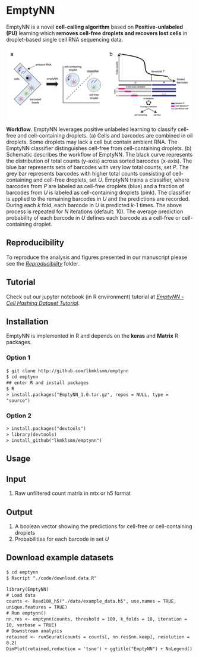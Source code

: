 # EmptyNN
EmptyNN is a novel **cell-calling algorithm** based on **Positive-unlabeled (PU)** learning which **removes cell-free droplets and recovers lost cells** in droplet-based single cell RNA sequencing data.

<p align="center">
<img src="Figure 1.png">
</p>

**Workflow**. EmptyNN leverages positive unlabeled learning to classify cell-free and cell-containing droplets. (a) Cells and barcodes are combined in oil droplets. Some droplets may lack a cell but contain ambient RNA. The EmptyNN classifier distinguishes cell-free from cell-containing droplets. (b) Schematic describes the workflow of EmptyNN. The black curve represents the distribution of total counts (y-axis) across sorted barcodes (x-axis). The blue bar represents sets of barcodes with very low total counts, set *P*. The grey bar represents barcodes with higher total counts consisting of cell-containing and cell-free droplets, set *U*. EmptyNN trains a classifier, where barcodes from *P* are labeled as cell-free droplets (blue) and a fraction of barcodes from *U* is labeled as cell-containing droplets (pink). The classifier is applied to the remaining barcodes in *U* and the predictions are recorded. During each *k* fold, each barcode in *U* is predicted *k*-1 times. The above process is repeated for *N* iterations (default: 10). The average prediction probability of each barcode in *U* defines each barcode as a cell-free or cell-containing droplet. 

## Reproducibility
To reproduce the analysis and figures presented in our manuscript please see the [*Reproducibility*](https://github.com/lkmklsmn/empty_nn/tree/master/Reproducibility) folder.

## Tutorial
Check out our jupyter notebook (in R environment) tutorial at [*EmptyNN - Cell Hashing Dataset Tutorial*](https://github.com/lkmklsmn/empty_nn/blob/master/Reproducibility/EmptyNN%20-%20Cell%20Hashing%20Dataset%20Tutorial.ipynb).

## Installation
EmptyNN is implemented in R and depends on the **keras** and **Matrix** R packages.

### Option 1
```
$ git clone http://github.com/lkmklsmn/emptynn
$ cd emptynn
## enter R and install packages
$ R
> install.packages("EmptyNN_1.0.tar.gz", repos = NULL, type = "source")
```
### Option 2
```
> install.packages("devtools")
> library(devtools)
> install_github("lkmklsmn/emptynn")
```

## Usage

## Input
1. Raw unfiltered count matrix in mtx or h5 format

## Output
1. A boolean vector showing the predictions for cell-free or cell-containing droplets
2. Probabilities for each barcode in set *U*

## Download example datasets
```
$ cd emptynn
$ Rscript "./code/download.data.R"
```

```
library(EmptyNN)
# Load data
counts <- Read10X_h5("./data/example_data.h5", use.names = TRUE, unique.features = TRUE)
# Run emptynn()
nn.res <- emptynn(counts, threshold = 100, k_folds = 10, iteration = 10, verbose = TRUE)
# Downstream analysis
retained <- runSeurat(counts = counts[, nn.res$nn.keep], resolution = 0.2)
DimPlot(retained,reduction = 'tsne') + ggtitle("EmptyNN") + NoLegend()
```
